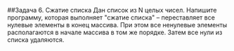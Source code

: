 ##Задача 6. Сжатие списка
Дан список из N целых чисел. Напишите программу, которая выполняет "сжатие списка" – 
переставляет все нулевые элементы в конец массива. 
При этом все ненулевые элементы располагаются в начале массива в том же порядке. 
Затем все нули из списка удаляются.

```
